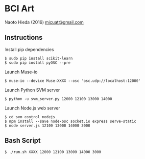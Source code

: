 BCI Art
========

Naoto Hieda (2016) micuat@gmail.com

Instructions
--------

Install pip dependencies

    $ sudo pip install scikit-learn
    $ sudo pip install pyOSC --pre

Launch Muse-io

    $ muse-io --device Muse-XXXX --osc 'osc.udp://localhost:12000'

Launch Python SVM server

    $ python -u svm_server.py 12000 12100 13000 14000

Launch Node.js web server

    $ cd svm_control_nodejs
    $ npm install --save node-osc socket.io express serve-static
    $ node server.js 12100 13000 14000 3000


Bash Script
--------

    $ ./run.sh XXXX 12000 12100 13000 14000 3000
